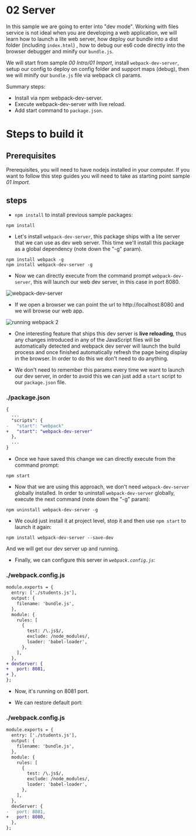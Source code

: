 # 02 Server

In this sample we are going to enter into "dev mode". Working with files service
is not ideal when you are developing a web application, we will learn how to launch
a lite web server, how deploy our bundle into a dist folder (including `index.html`)
, how to debug our es6 code directly into the browser debugger and minify
our `bundle.js`.

We will start from sample _00 Intro/01 Import_, install `webpack-dev-server`, setup our config
to deploy on config folder and support maps (debug), then we will minify
our `bundle.js` file via webpack cli params.

Summary steps:
 - Install via npm webpack-dev-server.
 - Execute webpack-dev-server with live reload.
 - Add start command to `package.json`.

# Steps to build it

## Prerequisites

Prerequisites, you will need to have nodejs installed in your computer. If you want to follow this step guides you will need to take as starting point sample _01 Import_.

## steps

- `npm install` to install previous sample packages:

```
npm install
```

- Let's install `webpack-dev-server`, this package ships with a lite server that we
can use as dev web server. This time we'll install this package as a global dependency (note down the "-g" param).

```
npm install webpack -g
npm install webpack-dev-server -g
```

- Now we can directly execute from the command prompt `webpack-dev-server`, this
will launch our web dev server, in this case in port 8080.

![webpack-dev-server](../../99%20Readme%20Resources/00%20Intro/02%20Server/webpack-dev-server.png)

- If we open a browser we can point the url to http://localhost:8080 and we will browse our web app.

![running webpack 2](../../99%20Readme%20Resources/00%20Intro/02%20Server/result.png)

- One interesting feature that ships this dev server is **live reloading**, thus any changes introduced in any of the JavaScript files will be automatically detected and webpack dev server will launch the build process and once finished automatically refresh the page being display in the browser. In order to do this we don't need to do anything.

- We don't need to remember this params every time we want to launch our dev
server, in order to avoid this we can just add a `start` script to our `package.json` file.

### ./package.json
```diff
{
  ...
  "scripts": {
-   "start": "webpack"
+   "start": "webpack-dev-server"
  },
  ...
}

```

- Once we have saved this change we can directly execute from the command prompt:

```
npm start
```

- Now that we are using this approach, we don't need `webpack-dev-server` globally installed. In order to uninstall `webpack-dev-server` globally, execute the next command (note down the "-g" param):

```
npm uninstall webpack-dev-server -g
```

-  We could just install it at project level, stop it and then use `npm start` to launch it again:

```
npm install webpack-dev-server --save-dev
```

And we will get our dev server up and running.

- Finally, we can configure this server in _`webpack.config.js`_:

### ./webpack.config.js
```diff
module.exports = {
  entry: ['./students.js'],
  output: {
    filename: 'bundle.js',
  },
  module: {
    rules: [
      {
        test: /\.js$/,
        exclude: /node_modules/,
        loader: 'babel-loader',
      },
    ],
  },
+ devServer: {
+   port: 8081,
+ },
};

```

- Now, it's running on 8081 port.

- We can restore default port:

### ./webpack.config.js
```diff
module.exports = {
  entry: ['./students.js'],
  output: {
    filename: 'bundle.js',
  },
  module: {
    rules: [
      {
        test: /\.js$/,
        exclude: /node_modules/,
        loader: 'babel-loader',
      },
    ],
  },
  devServer: {
-   port: 8081,
+   port: 8080,
  },
};

```
